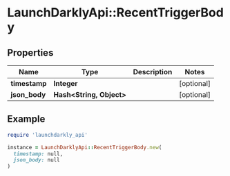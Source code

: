 # LaunchDarklyApi::RecentTriggerBody

## Properties

| Name | Type | Description | Notes |
| ---- | ---- | ----------- | ----- |
| **timestamp** | **Integer** |  | [optional] |
| **json_body** | **Hash&lt;String, Object&gt;** |  | [optional] |

## Example

```ruby
require 'launchdarkly_api'

instance = LaunchDarklyApi::RecentTriggerBody.new(
  timestamp: null,
  json_body: null
)
```


